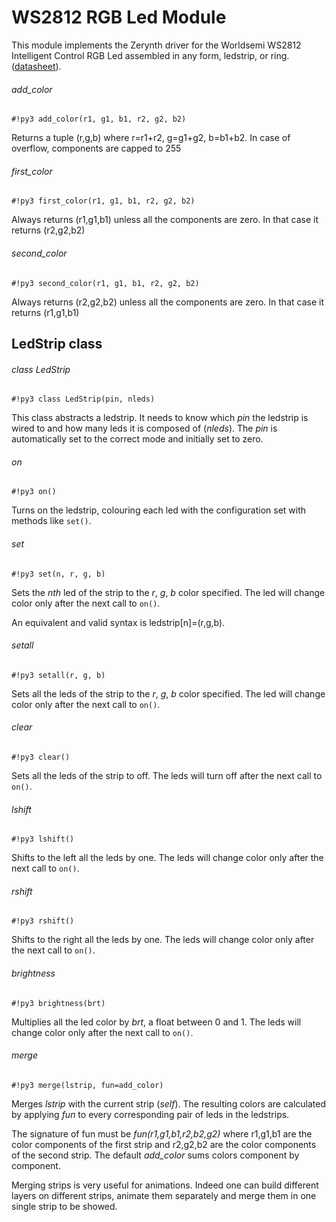 # WS2812 RGB Led Module

This module implements the Zerynth driver for the Worldsemi WS2812 Intelligent Control RGB Led assembled in any form, ledstrip, or ring.
([datasheet](http://www.world-semi.com/DownLoadFile/108)).

###### add_color

```#!py3 add_color(r1, g1, b1, r2, g2, b2)```

Returns a tuple (r,g,b) where r=r1+r2, g=g1+g2, b=b1+b2. In case of overflow, components are capped to 255

###### first_color

```#!py3 first_color(r1, g1, b1, r2, g2, b2)```

Always returns (r1,g1,b1) unless all the components are zero. In that case it returns (r2,g2,b2)

###### second_color

```#!py3 second_color(r1, g1, b1, r2, g2, b2)```

Always returns (r2,g2,b2) unless all the components are zero. In that case it returns (r1,g1,b1)

## LedStrip class

###### class LedStrip

```#!py3 class LedStrip(pin, nleds)```

This class abstracts a ledstrip. It needs to know which *pin* the ledstrip is wired to and how many leds it is composed of (*nleds*). The *pin* is automatically set to the correct mode and initially set to zero.

###### on

```#!py3 on()```

Turns on the ledstrip, colouring each led with the configuration set with methods like `set()`.

###### set

```#!py3 set(n, r, g, b)```

Sets the *nth* led of the strip to the *r*, *g*, *b* color specified. The led will change color only after the next call to `on()`.

An equivalent and valid syntax is ledstrip[n]=(r,g,b).

###### setall

```#!py3 setall(r, g, b)```

Sets all the leds of the strip to the *r*, *g*, *b* color specified. The led will change color only after the next call to `on()`.

###### clear

```#!py3 clear()```

Sets all the leds of the strip to off. The leds will turn off after the next call to `on()`.

###### lshift

```#!py3 lshift()```

Shifts to the left all the leds by one. The leds will change color only after the next call to `on()`.

###### rshift

```#!py3 rshift()```

Shifts to the right all the leds by one. The leds will change color only after the next call to `on()`.

###### brightness

```#!py3 brightness(brt)```

Multiplies all the led color by *brt*, a float between 0 and 1. The leds will change color only after the next call to `on()`.

###### merge

```#!py3 merge(lstrip, fun=add_color)```

Merges *lstrip* with the current strip (*self*). The resulting colors are calculated by applying *fun* to every corresponding pair of leds in the ledstrips.

The signature of fun must be *fun(r1,g1,b1,r2,b2,g2)* where r1,g1,b1 are the color components of the first strip and r2,g2,b2 are the color components of the second strip. The default *add_color* sums colors component by component.

Merging strips is very useful for animations. Indeed one can build different layers on different strips, animate them separately and merge them in one single strip to be showed.
